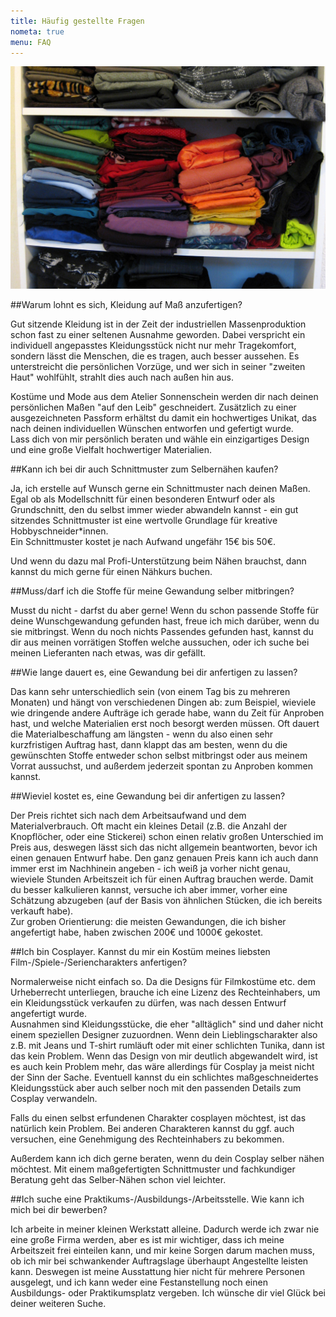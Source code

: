 ```yaml
---
title: Häufig gestellte Fragen
nometa: true
menu: FAQ
---
```


![Bunte Stoffe in einem Regal](stoffregal_quer.jpg)

##Warum lohnt es sich, Kleidung auf Maß anzufertigen?

Gut sitzende Kleidung ist in der Zeit der industriellen Massenproduktion schon fast zu einer seltenen Ausnahme geworden. Dabei verspricht ein individuell angepasstes Kleidungsstück nicht nur mehr Tragekomfort, sondern lässt die Menschen, die es tragen, auch besser aussehen. Es unterstreicht die persönlichen Vorzüge, und wer sich in seiner "zweiten Haut" wohlfühlt, strahlt dies auch nach außen hin aus.

Kostüme und Mode aus dem Atelier Sonnenschein werden dir nach deinen persönlichen Maßen "auf den Leib" geschneidert. Zusätzlich zu einer ausgezeichneten Passform erhältst du damit ein hochwertiges Unikat, das nach deinen individuellen Wünschen entworfen und gefertigt wurde.  
Lass dich von mir persönlich beraten und wähle ein einzigartiges Design und eine große Vielfalt hochwertiger Materialien. 

##Kann ich bei dir auch Schnittmuster zum Selbernähen kaufen?

Ja, ich erstelle auf Wunsch gerne ein Schnittmuster nach deinen Maßen. Egal ob als Modellschnitt für einen besonderen Entwurf oder als Grundschnitt, den du selbst immer wieder abwandeln kannst - ein gut sitzendes Schnittmuster ist eine wertvolle Grundlage für kreative Hobbyschneider*innen.  
Ein Schnittmuster kostet je nach Aufwand ungefähr 15€ bis 50€.

Und wenn du dazu mal Profi-Unterstützung beim Nähen brauchst, dann kannst du mich gerne für einen Nähkurs buchen.

##Muss/darf ich die Stoffe für meine Gewandung selber mitbringen?

Musst du nicht - darfst du aber gerne! Wenn du schon passende Stoffe für deine Wunschgewandung gefunden hast, freue ich mich darüber, wenn du sie mitbringst. Wenn du noch nichts Passendes gefunden hast, kannst du dir aus meinen vorrätigen Stoffen welche aussuchen, oder ich suche bei meinen Lieferanten nach etwas, was dir gefällt.

##Wie lange dauert es, eine Gewandung bei dir anfertigen zu lassen?

Das kann sehr unterschiedlich sein (von einem Tag bis zu mehreren Monaten) und hängt von verschiedenen Dingen ab: zum Beispiel, wieviele wie dringende andere Aufträge ich gerade habe, wann du Zeit für Anproben hast, und welche Materialien erst noch besorgt werden müssen. Oft dauert die Materialbeschaffung am längsten - wenn du also einen sehr kurzfristigen Auftrag hast, dann klappt das am besten, wenn du die gewünschten Stoffe entweder schon selbst mitbringst oder aus meinem Vorrat aussuchst, und außerdem jederzeit spontan zu Anproben kommen kannst.

##Wieviel kostet es, eine Gewandung bei dir anfertigen zu lassen?

Der Preis richtet sich nach dem Arbeitsaufwand und dem Materialverbrauch. Oft macht ein kleines Detail (z.B. die Anzahl der Knopflöcher, oder eine Stickerei) schon einen relativ großen Unterschied im Preis aus, deswegen lässt sich das nicht allgemein beantworten, bevor ich einen genauen Entwurf habe. Den ganz genauen Preis kann ich auch dann immer erst im Nachhinein angeben - ich weiß ja vorher nicht genau, wieviele Stunden Arbeitszeit ich für einen Auftrag brauchen werde. Damit du besser kalkulieren kannst, versuche ich aber immer, vorher eine Schätzung abzugeben (auf der Basis von ähnlichen Stücken, die ich bereits verkauft habe).  
Zur groben Orientierung: die meisten Gewandungen, die ich bisher angefertigt habe, haben zwischen 200€ und 1000€ gekostet.

##Ich bin Cosplayer. Kannst du mir ein Kostüm meines liebsten Film-/Spiele-/Seriencharakters anfertigen?

Normalerweise nicht einfach so. Da die Designs für Filmkostüme etc. dem Urheberrecht unterliegen, brauche ich eine Lizenz des Rechteinhabers, um ein Kleidungsstück verkaufen zu dürfen, was nach dessen Entwurf angefertigt wurde.  
Ausnahmen sind Kleidungsstücke, die eher "alltäglich" sind und daher nicht einem speziellen Designer zuzuordnen. Wenn dein Lieblingscharakter also z.B. mit Jeans und T-shirt rumläuft oder mit einer schlichten Tunika, dann ist das kein Problem. Wenn das Design von mir deutlich abgewandelt wird, ist es auch kein Problem mehr, das wäre allerdings für Cosplay ja meist nicht der Sinn der Sache. Eventuell kannst du ein schlichtes maßgeschneidertes Kleidungsstück aber auch selber noch mit den passenden Details zum Cosplay verwandeln.

Falls du einen selbst erfundenen Charakter cosplayen möchtest, ist das natürlich kein Problem. Bei anderen Charakteren kannst du ggf. auch versuchen, eine Genehmigung des Rechteinhabers zu bekommen.

Außerdem kann ich dich gerne beraten, wenn du dein Cosplay selber nähen möchtest. Mit einem maßgefertigten Schnittmuster und fachkundiger Beratung geht das Selber-Nähen schon viel leichter.

##Ich suche eine Praktikums-/Ausbildungs-/Arbeitsstelle. Wie kann ich mich bei dir bewerben?

Ich arbeite in meiner kleinen Werkstatt alleine. Dadurch werde ich zwar nie eine große Firma werden, aber es ist mir wichtiger, dass ich meine Arbeitszeit frei einteilen kann, und mir keine Sorgen darum machen muss, ob ich mir bei schwankender Auftragslage überhaupt Angestellte leisten kann. Deswegen ist meine Ausstattung hier nicht für mehrere Personen ausgelegt, und ich kann weder eine Festanstellung noch einen Ausbildungs- oder Praktikumsplatz vergeben. Ich wünsche dir viel Glück bei deiner weiteren Suche.
